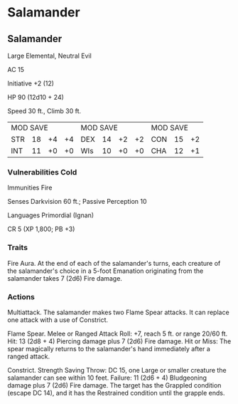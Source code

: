 # Salamander

## Salamander

Large Elemental, Neutral Evil

AC 15

Initiative +2 (12)

HP 90 (12d10 + 24)

Speed 30 ft., Climb 30 ft.

<table><tr><td colspan="4">MOD SAVE</td><td colspan="4">MOD SAVE</td><td colspan="3">MOD SAVE</td></tr><tr><td>STR</td><td>18</td><td>+4</td><td>+4</td><td>DEX</td><td>14</td><td>+2</td><td>+2</td><td>CON</td><td>15</td><td>+2</td></tr><tr><td>INT</td><td>11</td><td>+0</td><td>+0</td><td>WIs</td><td>10</td><td>+0</td><td>+0</td><td>CHA</td><td>12</td><td>+1</td></tr></table>

### Vulnerabilities Cold

Immunities Fire

Senses Darkvision 60 ft.; Passive Perception 10

Languages Primordial (Ignan)

CR 5 (XP 1,800; PB +3)

### Traits

Fire Aura. At the end of each of the salamander's turns, each creature of the salamander's choice in a 5-foot Emanation originating from the salamander takes 7 (2d6) Fire damage.

### Actions

Multiattack. The salamander makes two Flame Spear attacks. It can replace one attack with a use of Constrict.

Flame Spear. Melee or Ranged Attack Roll: +7, reach 5 ft. or range 20/60 ft. Hit: 13 (2d8 + 4) Piercing damage plus 7 (2d6) Fire damage. Hit or Miss: The spear magically returns to the salamander's hand immediately after a ranged attack.

Constrict. Strength Saving Throw: DC 15, one Large or smaller creature the salamander can see within 10 feet. Failure: 11 (2d6 + 4) Bludgeoning damage plus 7 (2d6) Fire damage. The target has the Grappled condition (escape DC 14), and it has the Restrained condition until the grapple ends.
